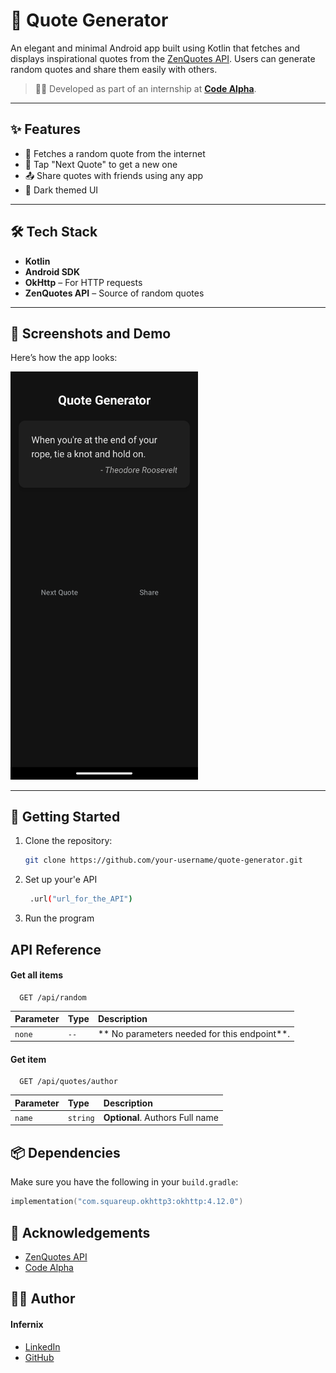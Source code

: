 # 📜 Quote Generator

An elegant and minimal Android app built using Kotlin that fetches and displays inspirational quotes from the [ZenQuotes API](https://zenquotes.io/). Users can generate random quotes and share them easily with others.

> 🧑‍💻 Developed as part of an internship at [**Code Alpha**](https://www.codealpha.tech/).

---

## ✨ Features

- 📖 Fetches a random quote from the internet
- 🔁 Tap "Next Quote" to get a new one
- 📤 Share quotes with friends using any app
- 🌙 Dark themed UI

---

## 🛠 Tech Stack

- **Kotlin**
- **Android SDK**
- **OkHttp** – For HTTP requests
- **ZenQuotes API** – Source of random quotes

---



## 📸 Screenshots and Demo

Here’s how the app looks:

<img src="Screenshot.png" alt="App UI" width="300"/>

---

## 🚀 Getting Started

1. Clone the repository:
   ```bash
   git clone https://github.com/your-username/quote-generator.git
2. Set up your'e API
   ```bash
    .url("url_for_the_API")
3. Run the program
## API Reference

#### Get all items

```http
  GET /api/random
```

| Parameter | Type     | Description                |
| :-------- | :------- | :------------------------- |
| `none` | `--` | **	No parameters needed for this endpoint**. |

#### Get item

```http
  GET /api/quotes/author
```

| Parameter | Type     | Description                       |
| :-------- | :------- | :-------------------------------- |
| `name`      | `string` | **Optional**. Authors Full name |



## 📦 Dependencies

Make sure you have the following in your `build.gradle`:

```kotlin
implementation("com.squareup.okhttp3:okhttp:4.12.0")
```
## 🙌 Acknowledgements

- [ZenQuotes API](https://zenquotes.io/)
- [Code Alpha](https://www.codealpha.tech/)


## 👨‍💻 Author

####  Infernix

- [LinkedIn](https://www.linkedin.com/in/pavan-indupudi-a38759334?utm_source=share&utm_campaign=share_via&utm_content=profile&utm_medium=android_app)
- [GitHub]()


